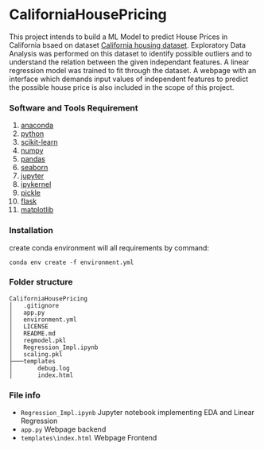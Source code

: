 # CaliforniaHousePricing
This project intends to build a ML Model to predict House Prices in California bsaed on dataset [California housing dataset](https://scikit-learn.org/stable/modules/generated/sklearn.datasets.fetch_california_housing.html). Exploratory Data Analysis was performed on this dataset to identify possible outliers and to understand the relation between the given independant features. A linear regression model was trained to fit through the dataset. A webpage with an interface which demands input values of independent features to predict the possible house price is also included in the scope of this project.

### Software and Tools Requirement
1. [anaconda](https://www.anaconda.com/)
2. [python](https://www.python.org/)
3. [scikit-learn](https://scikit-learn.org/stable/)
4. [numpy](https://numpy.org/)
5. [pandas](https://pandas.pydata.org/)
6. [seaborn](https://seaborn.pydata.org/index.html)
7. [jupyter](https://jupyter.org/)
8. [ipykernel](https://ipython.readthedocs.io/en/stable/index.html#)
9. [pickle](https://docs.python.org/3/library/pickle.html)
10. [flask](https://flask.palletsprojects.com/en/3.0.x/)
11. [matplotlib](https://matplotlib.org/)

### Installation
create conda environment will all requirements by command:
```
conda env create -f environment.yml
```

### Folder structure
```
CaliforniaHousePricing
│   .gitignore
│   app.py
│   environment.yml
│   LICENSE
│   README.md
│   regmodel.pkl
│   Regression_Impl.ipynb
│   scaling.pkl
├───templates
│       debug.log
│       index.html

```

### File info
- ```Regression_Impl.ipynb``` Jupyter notebook implementing EDA and Linear Regression
- ```app.py``` Webpage backend
- ```templates\index.html``` Webpage Frontend